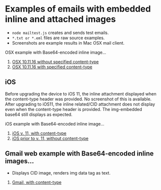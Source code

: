 # Examples of emails with embedded inline and attached images
* `node mailtest.js` creates and sends test emails.
* `*.txt or *.eml` files are raw source examples.
* Screenshots are example results in Mac OSX mail client.

OSX example with Base64-encoded inline image...
 1. [OSX 10.11.16 without specified content-type](Screen_Shot_2017-12-18_at_8.50.57_AM.png)
 2. [OSX 10.11.16 with specified content-type](Screen_Shot_2017-12-18_at_8.54.03_AM.png)

## iOS
Before upgrading the device to iOS 11, the inline attachment displayed when the content-type header was provided. No screenshot of this is available.
After upgrading to iOS11, the inline related/CID attachment does not display even when the content-type header is provided. The img-embedded base64 still displays as expected.

iOS example with Base64-encoded inline image...
1. [iOS v. 11, with content-type](mail-ios-content-type-ios11.mov)
2. [iOS prior to v. 11, without content-type](mail-ios-no-content-type-pre-ios11.mov)

## Gmail web example with Base64-encoded inline images...
* Displays CID image, renders img data tag as text.
1. [Gmail, with content-type](Screen_Shot_Gmail_2017-12-18_at_11.48.09_AM.png
)
